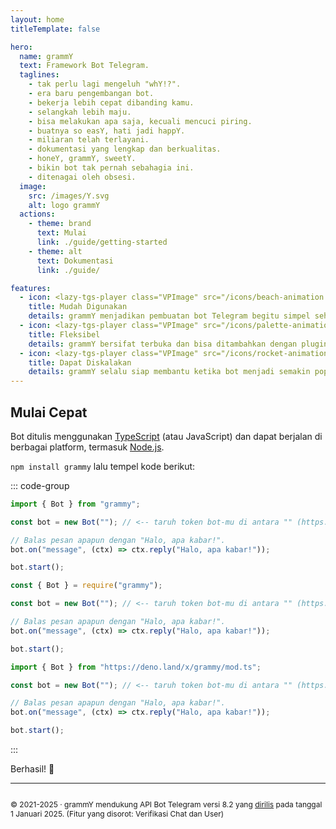```yaml
---
layout: home
titleTemplate: false

hero:
  name: grammY
  text: Framework Bot Telegram.
  taglines:
    - tak perlu lagi mengeluh "whY!?".
    - era baru pengembangan bot.
    - bekerja lebih cepat dibanding kamu.
    - selangkah lebih maju.
    - bisa melakukan apa saja, kecuali mencuci piring.
    - buatnya so easY, hati jadi happY.
    - miliaran telah terlayani.
    - dokumentasi yang lengkap dan berkualitas.
    - honeY, grammY, sweetY.
    - bikin bot tak pernah sebahagia ini.
    - ditenagai oleh obsesi.
  image:
    src: /images/Y.svg
    alt: logo grammY
  actions:
    - theme: brand
      text: Mulai
      link: ./guide/getting-started
    - theme: alt
      text: Dokumentasi
      link: ./guide/

features:
  - icon: <lazy-tgs-player class="VPImage" src="/icons/beach-animation.tgs"><img src="/icons/beach.svg" alt="beach animation"></lazy-tgs-player>
    title: Mudah Digunakan
    details: grammY menjadikan pembuatan bot Telegram begitu simpel sehingga kamu pun langsung tahu cara membuatnya.
  - icon: <lazy-tgs-player class="VPImage" src="/icons/palette-animation.tgs"><img src="/icons/palette.svg" alt="palette animation"></lazy-tgs-player>
    title: Fleksibel
    details: grammY bersifat terbuka dan bisa ditambahkan dengan plugin yang kamu inginkan.
  - icon: <lazy-tgs-player class="VPImage" src="/icons/rocket-animation.tgs"><img src="/icons/rocket.svg" alt="rocket animation"></lazy-tgs-player>
    title: Dapat Diskalakan
    details: grammY selalu siap membantu ketika bot menjadi semakin populer dan ramai digunakan.
---
```


<!-- markdownlint-disable no-inline-html -->

## Mulai Cepat

Bot ditulis menggunakan [TypeScript](https://www.typescriptlang.org) (atau JavaScript) dan dapat berjalan di berbagai platform, termasuk [Node.js](https://nodejs.org).

`npm install grammy` lalu tempel kode berikut:

::: code-group

```ts [TypeScript]
import { Bot } from "grammy";

const bot = new Bot(""); // <-- taruh token bot-mu di antara "" (https://t.me/BotFather)

// Balas pesan apapun dengan "Halo, apa kabar!".
bot.on("message", (ctx) => ctx.reply("Halo, apa kabar!"));

bot.start();
```

```js [JavaScript]
const { Bot } = require("grammy");

const bot = new Bot(""); // <-- taruh token bot-mu di antara "" (https://t.me/BotFather)

// Balas pesan apapun dengan "Halo, apa kabar!".
bot.on("message", (ctx) => ctx.reply("Halo, apa kabar!"));

bot.start();
```

```ts [Deno]
import { Bot } from "https://deno.land/x/grammy/mod.ts";

const bot = new Bot(""); // <-- taruh token bot-mu di antara "" (https://t.me/BotFather)

// Balas pesan apapun dengan "Halo, apa kabar!".
bot.on("message", (ctx) => ctx.reply("Halo, apa kabar!"));

bot.start();
```

:::

Berhasil! :tada:

<footer id="home-footer">

---

<ClientOnly>
  <ThankYou :s="[
    'Terima kasih, ',
    '{name}',
    ', telah menjadi kontributor grammY.',
    ', telah menciptakan grammY.'
  ]" />
</ClientOnly>

<div style="font-size: 0.75rem; display: flex; justify-content: center;">

© 2021-2025 &middot; grammY mendukung API Bot Telegram versi 8.2 yang [dirilis](https://core.telegram.org/bots/api#january-1-2025) pada tanggal 1 Januari 2025.
(Fitur yang disorot: Verifikasi Chat dan User)

</div>
</footer>

